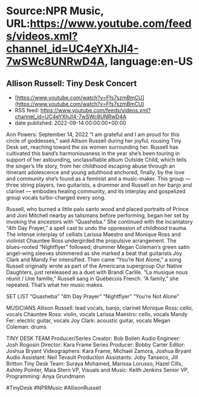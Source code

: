# Source:NPR Music, URL:https://www.youtube.com/feeds/videos.xml?channel_id=UC4eYXhJI4-7wSWc8UNRwD4A, language:en-US

## Allison Russell: Tiny Desk Concert
 - [https://www.youtube.com/watch?v=Ffs7szmBmCU](https://www.youtube.com/watch?v=Ffs7szmBmCU)
 - RSS feed: https://www.youtube.com/feeds/videos.xml?channel_id=UC4eYXhJI4-7wSWc8UNRwD4A
 - date published: 2022-09-14 00:00:00+00:00

Ann Powers: September 14, 2022 
“I am grateful and I am proud for this circle of goddesses,” said Allison Russell during her joyful, rousing Tiny Desk set, reaching toward the six women surrounding her. Russell has cultivated this band’s harmoniousness in the year she’s been touring in support of her astounding, unclassifiable album Outside Child, which tells the singer’s life story, from her childhood escaping abuse through an itinerant adolescence and young adulthood anchored, finally, by the love and community she’s found as a feminist and a music-maker. This group — three string players, two guitarists, a drummer and Russell on her banjo and clarinet — embodies healing community, and its interplay and gospelized group vocals turbo-charged every song.
 
Russell, who burned a little palo santo wood and placed portraits of Prince and Joni Mitchell nearby as talismans before performing, began her set by invoking the ancestors with “Quasheba.” She continued with the incantatory “4th Day Prayer,” a spell cast to undo the oppression of childhood trauma. The intense interplay of cellists Larissa Maestro and Monique Ross and violinist Chauntee Ross undergirded the propulsive arrangement. The blues-rooted “Nightflyer” followed; drummer Megan Coleman’s green satin angel-wing sleeves shimmered as she marked a beat that guitarists Joy Clark and Mandy Fer intensified. Then came “You’re Not Alone,” a song Russell originally wrote as part of the Americana supergroup Our Native Daughters, just rereleased as a duet with Brandi Carlile. “La musique nous réunit / Une famille,” Russell sang in Québécois French. “A family,” she repeated. That’s what her music makes.

SET LIST
“Quasheba”
“4th Day Prayer”
“Nightflyer”
“You’re Not Alone”

MUSICIANS
Allison Russell: lead vocals, banjo, clarinet
Monique Ross: cello, vocals
Chauntee Ross: violin, vocals
Larissa Maestro: cello, vocals
Mandy Fer: electric guitar, vocals
Joy Clark: acoustic guitar, vocals
Megan Coleman: drums

TINY DESK TEAM
Producer/Series Creator: Bob Boilen 
Audio Engineer: Josh Rogosin 
Director: Kara Frame 
Series Producer: Bobby Carter 
Editor: Joshua Bryant
Videographers: Kara Frame, Michael Zamora, Joshua Bryant
Audio Assistant: Neil Tevault
Production Assistants: Joby Tanseco, Jill Britton
Tiny Desk Team: Suraya Mohamed, Marissa Lorusso, Hazel Cills, Ashley Pointer, Maia Stern
VP, Visuals and Music: Keith Jenkins
Senior VP, Programming: Anya Grundmann

#TinyDesk #NPRMusic #AllisonRussell

